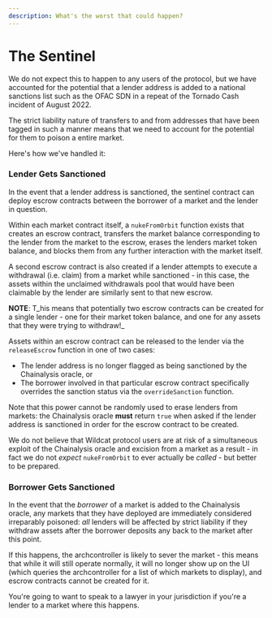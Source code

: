```yaml
---
description: What's the worst that could happen?
---
```


# The Sentinel

We do not expect this to happen to any users of the protocol, but we have accounted for the potential that a lender address is added to a national sanctions list such as the OFAC SDN in a repeat of the Tornado Cash incident of August 2022.

The strict liability nature of transfers to and from addresses that have been tagged in such a manner means that we need to account for the potential for them to poison a entire market.

Here's how we've handled it:

### Lender Gets Sanctioned

In the event that a lender address is sanctioned, the sentinel contract can deploy escrow contracts between the borrower of a market and the lender in question.

Within each market contract itself, a `nukeFromOrbit` function exists that creates an escrow contract, transfers the market balance corresponding to the lender from the market to the escrow, erases the lenders market token balance, and blocks them from any further interaction with the market itself.

A second escrow contract is also created if a lender attempts to execute a withdrawal (i.e. claim) from a market while sanctioned - in this case, the assets within the unclaimed withdrawals pool that would have been claimable by the lender are similarly sent to that new escrow.

**NOTE**: T_his means that potentially two escrow contracts can be created for a single lender - one for their market token balance, and one for any assets that they were trying to withdraw!_

Assets within an escrow contract can be released to the lender via the `releaseEscrow` function in one of two cases:

* The lender address is no longer flagged as being sanctioned by the Chainalysis oracle, or
* The borrower involved in that particular escrow contract specifically overrides the sanction status via the `overrideSanction` function.

Note that this power cannot be randomly used to erase lenders from markets: the Chainalysis oracle **must** return `true` when asked if the lender address is sanctioned in order for the escrow contract to be created.

We do not believe that Wildcat protocol users are at risk of a simultaneous exploit of the Chainalysis oracle and excision from a market as a result - in fact we do not _expect_ `nukeFromOrbit` to ever actually be _called_ - but better to be prepared.

### Borrower Gets Sanctioned

In the event that the _borrower_ of a market is added to the Chainalysis oracle, any markets that they have deployed are immediately considered irreparably poisoned: _all_ lenders will be affected by strict liability if they withdraw assets after the borrower deposits any back to the market after this point.

If this happens, the archcontroller is likely to sever the market - this means that while it will still operate normally, it will no longer show up on the UI (which queries the archcontroller for a list of which markets to display), and escrow contracts cannot be created for it.

You're going to want to speak to a lawyer in your jurisdiction if you're a lender to a market where this happens.
